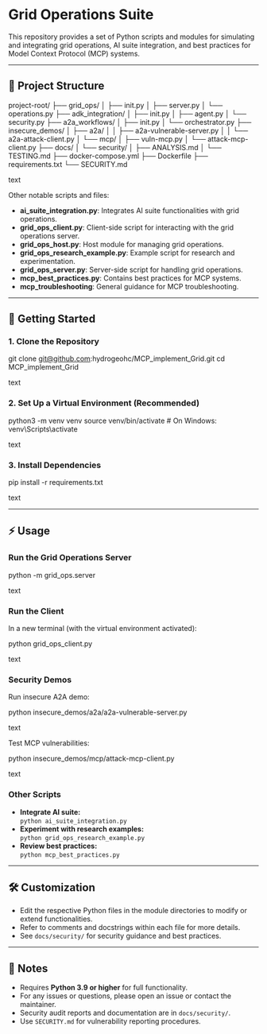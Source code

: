 # Grid Operations Suite

This repository provides a set of Python scripts and modules for simulating and integrating grid operations, AI suite integration, and best practices for Model Context Protocol (MCP) systems.

---

## 📁 Project Structure

project-root/
├── grid_ops/
│ ├── init.py
│ ├── server.py
│ └── operations.py
├── adk_integration/
│ ├── init.py
│ ├── agent.py
│ └── security.py
├── a2a_workflows/
│ ├── init.py
│ └── orchestrator.py
├── insecure_demos/
│ ├── a2a/
│ │ ├── a2a-vulnerable-server.py
│ │ └── a2a-attack-client.py
│ └── mcp/
│ ├── vuln-mcp.py
│ └── attack-mcp-client.py
├── docs/
│ └── security/
│ ├── ANALYSIS.md
│ └── TESTING.md
├── docker-compose.yml
├── Dockerfile
├── requirements.txt
└── SECURITY.md

text

Other notable scripts and files:
- **ai_suite_integration.py**: Integrates AI suite functionalities with grid operations.
- **grid_ops_client.py**: Client-side script for interacting with the grid operations server.
- **grid_ops_host.py**: Host module for managing grid operations.
- **grid_ops_research_example.py**: Example script for research and experimentation.
- **grid_ops_server.py**: Server-side script for handling grid operations.
- **mcp_best_practices.py**: Contains best practices for MCP systems.
- **mcp_troubleshooting**: General guidance for MCP troubleshooting.

---

## 🚀 Getting Started

### 1. Clone the Repository

git clone git@github.com:hydrogeohc/MCP_implement_Grid.git
cd MCP_implement_Grid

text

### 2. Set Up a Virtual Environment (Recommended)

python3 -m venv venv
source venv/bin/activate # On Windows: venv\Scripts\activate

text

### 3. Install Dependencies

pip install -r requirements.txt

text

---

## ⚡ Usage

### Run the Grid Operations Server

python -m grid_ops.server

text

### Run the Client

In a new terminal (with the virtual environment activated):

python grid_ops_client.py

text

### Security Demos

Run insecure A2A demo:

python insecure_demos/a2a/a2a-vulnerable-server.py

text

Test MCP vulnerabilities:

python insecure_demos/mcp/attack-mcp-client.py

text

### Other Scripts

- **Integrate AI suite:**  
  `python ai_suite_integration.py`
- **Experiment with research examples:**  
  `python grid_ops_research_example.py`
- **Review best practices:**  
  `python mcp_best_practices.py`

---

## 🛠️ Customization

- Edit the respective Python files in the module directories to modify or extend functionalities.
- Refer to comments and docstrings within each file for more details.
- See `docs/security/` for security guidance and best practices.

---

## 📝 Notes

- Requires **Python 3.9 or higher** for full functionality.
- For any issues or questions, please open an issue or contact the maintainer.
- Security audit reports and documentation are in `docs/security/`.
- Use `SECURITY.md` for vulnerability reporting procedures.
